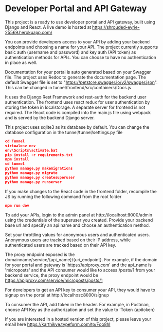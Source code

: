 # Developer Portal and API Gateway

This project is a ready to use developer portal and API gateway, built using Django and React. A live demo is hosted at https://shrouded-eyrie-25569.herokuapp.com/

You can provide developers access to your API by adding your backend endpoints and choosing a name for your API. The project currently supports basic auth (username and password) and key auth (API token) as authentication methods for APIs. You can choose to have no authentication in place as well.

Documentation for your portal is auto generated based on your Swagger file. The project uses Redoc to generate the documentation page. The default Swagger file is set to "https://petstore.swagger.io/v2/swagger.json". This can be changed in tunnel/frontend/src/containers/Docs.js

It uses the Django Rest Framework and rest-auth for the backend user authentication. The frontend uses react redux for user authentication by storing the token in localstorage. A separate server for frontend is not required. The React code is compiled into the main.js file using webpack and is served by the backend Django server.

This project uses sqlite3 as its database by default. You can change the database configuration in the tunnel/tunnel/settings.py file

```json
cd Tunnel
virtualenv env
env\Scripts\activate.bat
pip install -r requirements.txt
npm install
cd tunnel
python manage.py makemigrations
python manage.py migrate
python manage.py createsuperuser
python manage.py runserver
```

If you make changes to the React code in the frontend folder, recompile the JS by running the following command from the root folder

```json
npm run dev
```

To add your APIs, login to the admin panel at http://localhost:8000/admin using the credentials of the superuser you created. Provide your backend base url and specify an api name and choose an authentication method.

Set your throttling values for anonymous users and authenticated users.
Anonymous users are tracked based on their IP address, while authenticated users are tracked based on their API key.

The proxy endpoint exposed is the domainname/service/{api_name}/{uri_endpoint}.
For example, if the domain for your portal and gateway is 'https://apiproxy.com' and the api_name is 'microposts' and the API consumer would like to access /posts/1 from your backend service, the proxy endpoint would be https://apiproxy.com/service/microposts/posts/1

For developers to get an API key to consumer your API, they would have to signup on the portal at http://localhost:8000/signup

To consumer the API, add token in the header. For example, in Postman, choose API Key as the authorization and set the value to 'Token {apitoken}

If you are interested in a hosted version of this project, please leave your email here https://karthikve.typeform.com/to/Foo8hI
